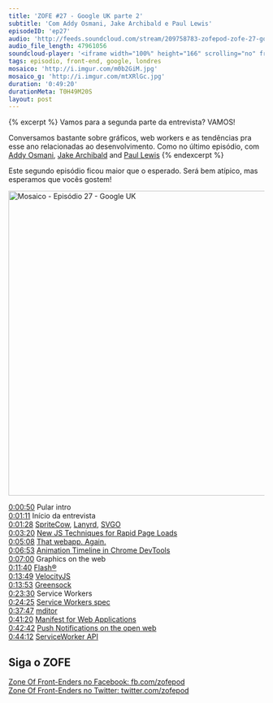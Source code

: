 ```yaml
---
title: 'ZOFE #27 - Google UK parte 2'
subtitle: 'Com Addy Osmani, Jake Archibald e Paul Lewis'
episodeID: 'ep27'
audio: 'http://feeds.soundcloud.com/stream/209758783-zofepod-zofe-27-google-uk-parte-2'
audio_file_length: 47961056
soundcloud-player: '<iframe width="100%" height="166" scrolling="no" frameborder="no" src="https://w.soundcloud.com/player/?url=https%3A//api.soundcloud.com/tracks/209758783&amp;color=ff5500&amp;auto_play=false&amp;hide_related=false&amp;show_comments=true&amp;show_user=true&amp;show_reposts=false"></iframe>'
tags: episodio, front-end, google, londres
mosaico: 'http://i.imgur.com/m0b2GiM.jpg'
mosaico_g: 'http://i.imgur.com/mtXRlGc.jpg'
duration: '0:49:20'
durationMeta: T0H49M20S
layout: post
---
```


{% excerpt %}
Vamos para a segunda parte da entrevista? VAMOS!

Conversamos bastante sobre gráficos, web workers e as tendências pra esse ano relacionadas ao desenvolvimento. Como no último episódio, com [Addy Osmani](https://twitter.com/addyosmani), [Jake Archibald](https://twitter.com/jaffathecake) and [Paul Lewis](https://twitter.com/aerotwist)
{% endexcerpt %}

Este segundo episódio ficou maior que o esperado. Será bem atípico, mas esperamos que vocês gostem!

<img title="Capa do Episódio 27 - Google UK" src="http://i.imgur.com/m0b2GiM.jpg" class="mosaico" alt="Mosaico - Episódio 27 - Google UK" width="600" height="600">

[0:00:50](#t=0:00:50) Pular intro<br>
[0:01:11](#t=0:01:11) Início da entrevista<br>
[0:01:28](#t=0:01:28) [SpriteCow](http://spritecow.com/), [Lanyrd](http://lanyrd.com/), [SVGO](http://jakearchibald.github.io/svgomg) <br>
[0:03:20](#t=0:03:20) [New JS Techniques for Rapid Page Loads](http://blog.chromium.org/2015/03/new-javascript-techniques-for-rapid.html)<br>
[0:05:08](#t=0:05:08) [That webapp. Again.](https://theairhorner.appspot.com/)<br>
[0:06:53](#t=0:00:00) [Animation Timeline in Chrome DevTools](https://www.youtube.com/watch?v=U9xfYbKxosI)<br>
[0:07:00](#t=0:07:00) Graphics on the web<br>
[0:11:40](#t=0:11:40) [Flash®](https://www.youtube.com/watch?v=ee925OTFBCA)<br>
[0:13:49](#t=0:13:49) [VelocityJS](http://julian.com/research/velocity/)<br>
[0:13:53](#t=0:13:53) [Greensock](http://greensock.com/gsap)<br>
[0:23:30](#t=0:23:30) Service Workers<br>
[0:24:25](#t=0:24:25) [Service Workers spec](http://www.w3.org/TR/service-workers/)<br>
[0:37:47](#t=0:37:47) [mditor](https://github.com/danielfilho/mditor)<br>
[0:41:20](#t=0:41:20) [Manifest for Web Applications](https://w3c.github.io/manifest/)<br>
[0:42:42](#t=0:42:42) [Push Notifications on the open web](https://developers.google.com/web/updates/2015/03/push-notificatons-on-the-open-web?hl=en)<br>
[0:44:12](#t=0:44:12) [ServiceWorker API](https://developer.mozilla.org/en-US/docs/Web/API/ServiceWorker_API)<br>


## Siga o ZOFE

[Zone Of Front-Enders no Facebook: fb.com/zofepod](http://fb.com/zofepod/ "ZOFE no Facebook: fb.com/zofepod")<br>
[Zone Of Front-Enders no Twitter: twitter.com/zofepod](http://twitter.com/zofepod/ "ZOFE no Twitter")<br>
